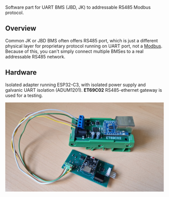 Software part for UART BMS (JBD, JK) to addressable RS485 Modbus protocol.

## Overview
Common JK or JBD BMS often offers RS485 port, which is just a different physical layer for proprietary protocol running on UART port, not a [Modbus](https://en.wikipedia.org/wiki/Modbus). Because of this, you can't simply connect multiple BMSes to a real addressable RS485 network.

## Hardware
Isolated adapter running ESP32-C3, with isolated power supply and galvanic UART isolation (ADUM1201). **ET69C02** RS485-ethernet gateway is used for a testing.

![HW](https://github.com/taHC81/BMS_to_MODBUS/blob/main/BMS-Modbus-adapater-HW.jpg?raw=true)
